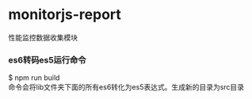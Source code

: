 # monitorjs-report
性能监控数据收集模块
### es6转码es5运行命令
$ npm run build  
命令会将lib文件夹下面的所有es6转化为es5表达式。生成新的目录为src目录

